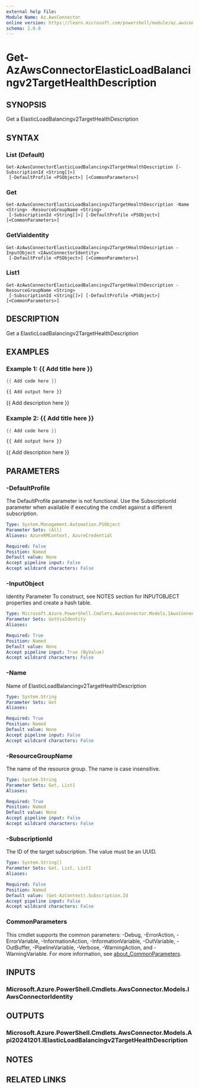 ```yaml
---
external help file:
Module Name: Az.AwsConnector
online version: https://learn.microsoft.com/powershell/module/az.awsconnector/get-azawsconnectorelasticloadbalancingv2targethealthdescription
schema: 2.0.0
---
```


# Get-AzAwsConnectorElasticLoadBalancingv2TargetHealthDescription

## SYNOPSIS
Get a ElasticLoadBalancingv2TargetHealthDescription

## SYNTAX

### List (Default)
```
Get-AzAwsConnectorElasticLoadBalancingv2TargetHealthDescription [-SubscriptionId <String[]>]
 [-DefaultProfile <PSObject>] [<CommonParameters>]
```

### Get
```
Get-AzAwsConnectorElasticLoadBalancingv2TargetHealthDescription -Name <String> -ResourceGroupName <String>
 [-SubscriptionId <String[]>] [-DefaultProfile <PSObject>] [<CommonParameters>]
```

### GetViaIdentity
```
Get-AzAwsConnectorElasticLoadBalancingv2TargetHealthDescription -InputObject <IAwsConnectorIdentity>
 [-DefaultProfile <PSObject>] [<CommonParameters>]
```

### List1
```
Get-AzAwsConnectorElasticLoadBalancingv2TargetHealthDescription -ResourceGroupName <String>
 [-SubscriptionId <String[]>] [-DefaultProfile <PSObject>] [<CommonParameters>]
```

## DESCRIPTION
Get a ElasticLoadBalancingv2TargetHealthDescription

## EXAMPLES

### Example 1: {{ Add title here }}
```powershell
{{ Add code here }}
```

```output
{{ Add output here }}
```

{{ Add description here }}

### Example 2: {{ Add title here }}
```powershell
{{ Add code here }}
```

```output
{{ Add output here }}
```

{{ Add description here }}

## PARAMETERS

### -DefaultProfile
The DefaultProfile parameter is not functional.
Use the SubscriptionId parameter when available if executing the cmdlet against a different subscription.

```yaml
Type: System.Management.Automation.PSObject
Parameter Sets: (All)
Aliases: AzureRMContext, AzureCredential

Required: False
Position: Named
Default value: None
Accept pipeline input: False
Accept wildcard characters: False
```

### -InputObject
Identity Parameter
To construct, see NOTES section for INPUTOBJECT properties and create a hash table.

```yaml
Type: Microsoft.Azure.PowerShell.Cmdlets.AwsConnector.Models.IAwsConnectorIdentity
Parameter Sets: GetViaIdentity
Aliases:

Required: True
Position: Named
Default value: None
Accept pipeline input: True (ByValue)
Accept wildcard characters: False
```

### -Name
Name of ElasticLoadBalancingv2TargetHealthDescription

```yaml
Type: System.String
Parameter Sets: Get
Aliases:

Required: True
Position: Named
Default value: None
Accept pipeline input: False
Accept wildcard characters: False
```

### -ResourceGroupName
The name of the resource group.
The name is case insensitive.

```yaml
Type: System.String
Parameter Sets: Get, List1
Aliases:

Required: True
Position: Named
Default value: None
Accept pipeline input: False
Accept wildcard characters: False
```

### -SubscriptionId
The ID of the target subscription.
The value must be an UUID.

```yaml
Type: System.String[]
Parameter Sets: Get, List, List1
Aliases:

Required: False
Position: Named
Default value: (Get-AzContext).Subscription.Id
Accept pipeline input: False
Accept wildcard characters: False
```

### CommonParameters
This cmdlet supports the common parameters: -Debug, -ErrorAction, -ErrorVariable, -InformationAction, -InformationVariable, -OutVariable, -OutBuffer, -PipelineVariable, -Verbose, -WarningAction, and -WarningVariable. For more information, see [about_CommonParameters](http://go.microsoft.com/fwlink/?LinkID=113216).

## INPUTS

### Microsoft.Azure.PowerShell.Cmdlets.AwsConnector.Models.IAwsConnectorIdentity

## OUTPUTS

### Microsoft.Azure.PowerShell.Cmdlets.AwsConnector.Models.Api20241201.IElasticLoadBalancingv2TargetHealthDescription

## NOTES

## RELATED LINKS

